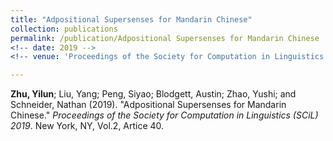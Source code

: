 ```yaml
---
title: "Adpositional Supersenses for Mandarin Chinese"
collection: publications
permalink: /publication/Adpositional Supersenses for Mandarin Chinese
<!-- date: 2019 -->
<!-- venue: 'Proceedings of the Society for Computation in Linguistics (SCiL) 2019' -->

---
```

**Zhu, Yilun**; Liu, Yang; Peng, Siyao; Blodgett, Austin; Zhao, Yushi; and Schneider, Nathan (2019). &quot;Adpositional Supersenses for Mandarin Chinese.&quot; <i>Proceedings of the Society for Computation in Linguistics (SCiL) 2019</i>. New York, NY, Vol.2, Artice 40.